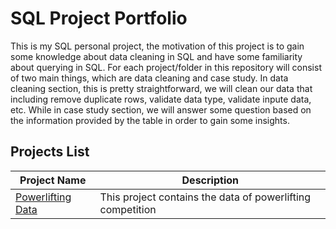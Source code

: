 # SQL Project Portfolio
This is my SQL personal project, the motivation of this project is to gain some knowledge about data cleaning in SQL and have some familiarity about querying in SQL. For each project/folder in this repository will consist of two main things, which are data cleaning and case study. In data cleaning section, this is pretty straightforward, we will clean our data that including remove duplicate rows, validate data type, validate inpute data, etc. While in case study section, we will answer some question based on the information provided by the table in order to gain some insights.

## Projects List
|Project Name| Description|
|---|---|
|[Powerlifting Data](https://github.com/alfiannajih/sql-project-portfolio/blob/main/powerlifting_data/powerlift_query_docs.md)|This project contains the data of powerlifting competition|